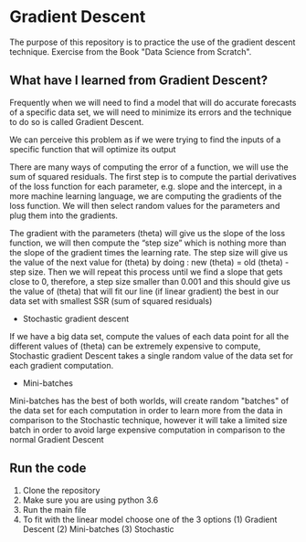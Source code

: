 # Gradient Descent

The purpose of this repository is to practice the use of the gradient descent technique. Exercise from the Book "Data Science from Scratch".


## What  have I learned from Gradient Descent?

Frequently when we will need to find a model that will do accurate forecasts of a specific data set, we will need to minimize its errors and the technique to do so is called Gradient Descent.

We can perceive this problem as if we were trying to find the inputs of a specific function that will optimize its output

There are many ways of computing the error of a function, we will use the sum of squared residuals. The first step is to compute the partial derivatives of the loss function for each parameter, e.g. slope and the intercept, in a more machine learning language, we are computing the gradients of the loss function. We will then select random values for the parameters and plug them into the gradients.

The gradient with the parameters (theta) will give us the slope of the loss function, we will then compute the “step size” which is nothing more than the slope of the gradient times the learning rate. The step size will give us the value of the next value for (theta) by doing :
new (theta) = old (theta) - step size. Then we will repeat this process until we find a slope that gets close to 0, therefore, a step size smaller than 0.001 and this should give us the value of (theta) that will fit our line (if linear gradient) the best in our data set with smallest SSR (sum of squared residuals)

* Stochastic gradient descent

If we have a big data set, compute the values of each data point for all the different values of (theta) can be extremely expensive to compute, Stochastic gradient Descent takes a single random value of the data set for each gradient computation.
* Mini-batches

Mini-batches has the best of both worlds, will create random "batches" of the data set for each computation in order to learn more from the data in comparison to the Stochastic technique, however it will take a limited size batch in order to avoid large expensive computation in comparison to the normal Gradient Descent



## Run the code

1. Clone the repository
2. Make sure you are using python 3.6
3. Run the main file
4. To fit with the linear model choose one of the 3 options (1) Gradient Descent (2) Mini-batches (3) Stochastic 
